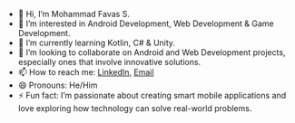 - 👋 Hi, I’m Mohammad Favas S.  
- 👀 I’m interested in Android Development, Web Development & Game Development.  
- 🌱 I’m currently learning Kotlin, C# & Unity.
- 💞️ I’m looking to collaborate on Android and Web Development projects, especially ones that involve innovative solutions.  
- 📫 How to reach me: [LinkedIn](www.linkedin.com/in/mohammad-favas-s-58a426327), [Email](mailto:favassalam88@example.com)  
- 😄 Pronouns: He/Him  
- ⚡ Fun fact: I’m passionate about creating smart mobile applications and love exploring how technology can solve real-world problems.  


<!---
ibfavas/ibfavas is a ✨ special ✨ repository because its `README.md` (this file) appears on your GitHub profile.
You can click the Preview link to take a look at your changes.
--->
